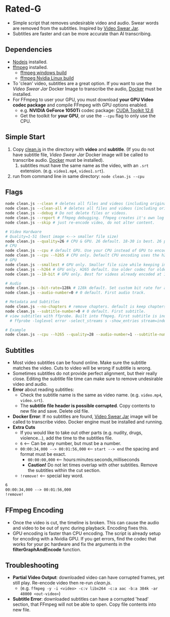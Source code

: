 # Rated-G

- Simple script that removes undesirable video and audio. Swear words are removed from the subtitles. Inspired by [Video Swear Jar](https://github.com/jveldboom/video-swear-jar).
- Subtitles are faster and can be more accurate than AI transcribing.

## Dependencies

- [Nodejs](https://nodejs.org/en/download/package-manager) installed.
- [ffmpeg](https://www.ffmpeg.org/download.html) installed.
  - [ffmpeg windows build](https://www.gyan.dev/ffmpeg/builds/)
  - [ffmpeg Nvidia Linux build](https://docs.nvidia.com/video-technologies/video-codec-sdk/11.1/ffmpeg-with-nvidia-gpu/index.html#compiling-for-linux)
- To 'clean' video, subtitles are a great option. If you want to use the _Video Swear Jar_ Docker Image to transcribe the audio, [Docker](https://docs.docker.com/engine/install/) must be installed.
- For FFmpeg to user your GPU, you must download **your GPU Video codec package** and compile FFmpeg with GPU options enabled.
  - e.g. **NVIDIA GeForce 1050Ti** codec package: [CUDA Toolkit 12.6](https://developer.nvidia.com/cuda-downloads)
  - Get the toolkit for **your GPU**, or use the `--cpu` flag to only use the CPU.

## Simple Start

1. Copy [clean.js](https://raw.githubusercontent.com/webmastersmith/Rated-G/refs/heads/main/clean.js) in the directory with **video** and **subtitle**. (If you do not have subtitle file, _Video Swear Jar_ Docker image will be called to transcribe audio. [Docker](https://docs.docker.com/engine/install/) must be installed).
   1. subtitles must have the same name as the video, with an `.srt` extension. (e.g. `video1.mp4`, `video1.srt`).
2. run from command line in same directory: `node clean.js --cpu`

## Flags

```sh
node clean.js --clean # deletes all files and videos (including original), except clean video and log file.
node clean.js --clean-all # deletes all files and videos (including original) except clean video.
node clean.js --debug # Do not delete files or videos.
node clean.js --report # ffmpeg debugging. ffmpeg creates it's own log file.
node clean.js --skip # just re-encode video, do not alter content.

# Video Hardware
# Quality=1-51 (best image <--> smaller file size)
node clean.js --quality=26 # CPU & GPU. 26 default. 18-30 is best. 26 produces video similar in size as original.
# CPU
node clean.js --cpu # default GPU. Use your CPU instead of GPU to encode video.
node clean.js --cpu --h265 # CPU only. Default CPU encoding uses the h264 codec.
# GPU
node clean.js --smallest # GPU only. Smaller file size while keeping image quality, but increases encoding time.
node clean.js --h264 # GPU only. H265 default. Use older codec for older devices.
node clean.js --10-bit # GPU only. Best for videos already encoded at 10 bit.

# Audio
node clean.js --bit-rate=128k # 128k default. Set custom bit rate for audio.
node clean.js --audio-number=0 # 0 default. First audio track.

# Metadata and Subtitles
node clean.js --no-chapters # remove chapters. default is keep chapters.
node clean.js --subtitle-number=0 # 0 default. First subtitle.
# view subtitles with ffprobe. Built into ffmpeg. First subtitle is index 0.
  # ffprobe -loglevel error -select_streams s -show_entries stream=index:stream_tags=language -of csv=p=0 video.mkv

# Example
node clean.js --cpu --h265 --quality=28 --audio-number=1 --subtitle-number=1
```

## Subtitles

- Most video subtitles can be found online. Make sure the subtitle matches the video. Cuts to video will be wrong if subtitle is wrong.
- Sometimes subtitles do not provide perfect alignment, but their really close. Editing the subtitle file time can make sure to remove undesirable video and audio.
- **Error** about reading subtitles:
  - Check the subtitle name is the same as video name. (e.g. `video.mp4`, `video.srt`).
  - The **subtitle file header is possible corrupted**. Copy contents to new file and save. Delete old file.
- **Docker Error**: If no subtitles are found, [Video Swear Jar](https://github.com/jveldboom/video-swear-jar) image will be called to transcribe video. Docker engine must be installed and running.
- **Extra Cuts**
  - If you would like to take out other parts (e.g. nudity, drugs, violence...), add the time to the subtitles file.
  - `6` <-- Can be any number, but must be a number.
  - `00:00:34,000 --> 00:01:56,000` <-- `start --> end` the spacing and format must be exact.
    - `00:00:00,000` <-- hours:minutes:seconds,milliseconds
    - **Caution!** Do not let times overlap with other subtitles. Remove the subtitles within the cut section.
  - `!remove!` <-- special key word.

```txt
6
00:00:34,000 --> 00:01:56,000
!remove!
```

## FFmpeg Encoding

- Once the video is cut, the timeline is broken. This can cause the audio and video to be out of sync during playback. Encoding fixes this.
- GPU encoding is faster than CPU encoding. The script is already setup for encoding with a Nvidia GPU. If you get errors, find the codec that works for your pc hardware and fix the arguments in the **filterGraphAndEncode** function.

## Troubleshooting

- **Partial Video Output**: downloaded video can have corrupted frames, yet still play. Re-encode video then re-run _clean.js_.
  - (e.g. `ffmpeg -y -i <video> -c:v libx264 -c:a aac -b:a 384k -ar 48000 <out-video>`)
- **Subtitle Error**: downloaded subtitles can have a corrupted 'head' section, that FFmpeg will not be able to open. Copy file contents into new file.

